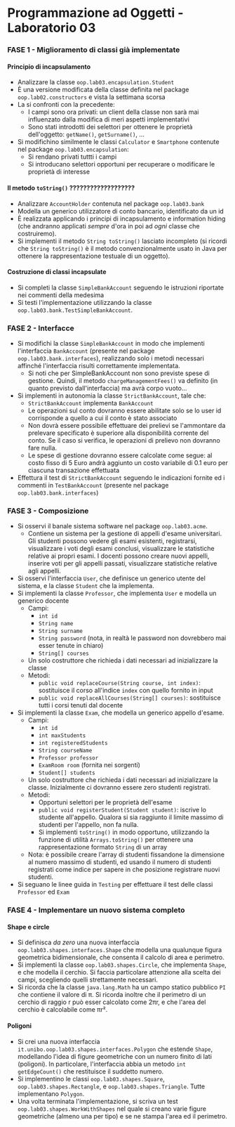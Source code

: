 # Programmazione ad Oggetti - Laboratorio 03

### FASE 1 - Miglioramento di classi già implementate

#### Principio di incapsulamento

* Analizzare la classe `oop.lab03.encapsulation.Student`
* È una versione modificata della classe definita nel package `oop.lab02.constructors` e vista la settimana scorsa
* La si confronti con la precedente:
    - I campi sono ora privati: un client della classe non sarà mai influenzato dalla modifica di meri aspetti implementativi
    - Sono stati introdotti dei selettori per ottenere le proprietà dell'oggetto: `getName()`, `getSurname()`, ...
* Si modifichino similmente le classi `Calculator` e `Smartphone` contenute nel package `oop.lab03.encapsulation`:
    - Si rendano privati tuttti i campi
    - Si introducano selettori opportuni per recuperare o modificare le proprietà di interesse

#### Il metodo `toString()` ???????????????????

* Analizzare `AccountHolder` contenuta nel package `oop.lab03.bank`
* Modella un generico utilizzatore di conto bancario, identificato da un id
* È realizzata applicando i principi di incapsulamento e information hiding (che andranno applicati *sempre* d'ora in poi ad *ogni* classe che costruiremo).
* Si implementi il metodo `String toString()` lasciato incompleto (si ricordi che `String toString()` è il metodo convenzionalmente usato in Java per ottenere la rappresentazione testuale di un oggetto).

#### Costruzione di classi incapsulate

* Si completi la classe `SimpleBankAccount` seguendo le istruzioni riportate nei commenti della medesima
* Si testi l'implementazione utilizzando la classe `oop.lab03.bank.TestSimpleBankAccount`.

### FASE 2 - Interfacce

* Si modifichi la classe `SimpleBankAccount` in modo che implementi l'interfaccia `BankAccount` (presente nel package `oop.lab03.bank.interfaces`), realizzando solo i metodi necessari affinché l'interfaccia risulti correttamente implementata.
    - Si noti che per SimpleBankAccount non sono previste spese di gestione. Quindi, il metodo `chargeManagementFees()` va definito (in quanto previsto dall'interfaccia) ma avrà corpo vuoto...
* Si implementi in autonomia la classe `StrictBankAccount`, tale che:
    - `StrictBankAccount` implementa `BankAccount`
    - Le operazioni sul conto dovranno essere abilitate solo se lo user id corrisponde a quello a cui il conto è stato associato
    - Non dovrà essere possibile effettuare dei prelievi se l'ammontare da prelevare specificato è superiore alla disponibilità corrente del conto. Se il caso si verifica, le operazioni di prelievo non dovranno fare nulla.
    - Le spese di gestione dovranno essere calcolate come segue: al costo fisso di 5 Euro andrà aggiunto un costo variabile di 0.1 euro per ciascuna transazione effettuata
* Effettura il test di `StrictBankAccount` seguendo le indicazioni fornite ed i commenti in `TestBankAccount` (presente nel package `oop.lab03.bank.interfaces`)

### FASE 3 - Composizione

* Si osservi il banale sistema software nel package `oop.lab03.acme`.
    - Contiene un sistema per la gestione di appelli d'esame universitari. Gli studenti possono vedere gli esami esistenti, registrarsi, visualizzare i voti degli esami conclusi, visualizzare le statistiche relative ai propri esami. I docenti possono creare nuovi appelli, inserire voti per gli appelli passati, visualizzare statistiche relative agli appelli.
* Si osservi l'interfaccia `User`, che definisce un generico utente del sistema, e la classe `Student` che la implementa.
* Si implementi la classe `Professor`, che implementa `User` e modella un generico docente
    - Campi:
        * `int id`
        * `String name`
        * `String surname`
        * `String password` (nota, in realtà le password non dovrebbero mai esser tenute in chiaro)
        * `String[] courses`
    - Un solo costruttore che richieda i dati necessari ad inizializzare la classe
    - Metodi:
        * `public void replaceCourse(String course, int index)`: sostituisce il corso all'indice `index` con quello fornito in input
        * `public void replaceAllCourses(String[] courses)`: sostituisce tutti i corsi tenuti dal docente
* Si implementi la classe `Exam`, che modella un generico appello d'esame.
    - Campi:
        * `int id`
        * `int maxStudents`
        * `int registeredStudents`
        * `String courseName`
        * `Professor professor`
        * `ExamRoom room` (fornita nei sorgenti)
        * `Student[] students`
    - Un solo costruttore che richieda i dati necessari ad inizializzare la classe. Inizialmente ci dovranno essere zero studenti registrati.
    - Metodi:
        * Opportuni selettori per le proprietà dell'esame
        * `public void registerStudent(Student student)`: iscrive lo studente all'appello. Qualora si sia raggiunto il limite massimo di studenti per l'appello, non fa nulla.
        * Si implementi `toString()` in modo opportuno, utilizzando la funzione di utilità `Arrays.toString()` per ottenere una rappresentazione formato `String` di un array
    - Nota: è possibile creare l'array di studenti fissandone la dimensione al numero massimo di studenti, ed usando il numero di studenti registrati come indice per sapere in che posizione registrare nuovi studenti.
* Si seguano le linee guida in `Testing` per effettuare il test delle classi `Professor` ed `Exam`

### FASE 4 - Implementare un nuovo sistema completo

#### Shape e circle

* Si definisca *da zero* una nuova interfaccia `oop.lab03.shapes.interfaces.Shape` che modella una qualunque figura geometrica bidimensionale, che consenta il calcolo di area e perimetro.
* Si implementi la classe `oop.lab03.shapes.Circle`, che implementa `Shape`, e che modella il cerchio. Si faccia particolare attenzione alla scelta dei campi, scegliendo quelli strettamente necessari.
 * Si ricorda che la classe `java.lang.Math` ha un campo statico pubblico `PI` che contiene il valore di π. Si ricorda inoltre che il perimetro di un cerchio di raggio r può esser calcolato come 2πr, e che l'area del cerchio è calcolabile come πr².

#### Poligoni

* Si crei una nuova interfaccia `it.unibo.oop.lab03.shapes.interfaces.Polygon` che estende `Shape`, modellando l'idea di figure geometriche con un numero finito di lati (poligoni). In particolare, l'interfaccia abbia un metodo `int getEdgeCount()` che restituisce il suddetto numero.
* Si implementino le classi `oop.lab03.shapes.Square`, `oop.lab03.shapes.Rectangle`, e `oop.lab03.shapes.Triangle`. Tutte implementano `Polygon`.
* Una volta terminata l'implementazione, si scriva un test `oop.lab03.shapes.WorkWithShapes` nel quale si creano varie figure geometriche (almeno una per tipo) e se ne stampa l'area ed il perimetro.
